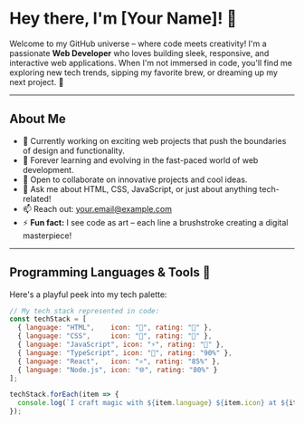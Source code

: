 # Hey there, I'm [Your Name]! 👋

Welcome to my GitHub universe – where code meets creativity! I'm a passionate **Web Developer** who loves building sleek, responsive, and interactive web applications. When I'm not immersed in code, you'll find me exploring new tech trends, sipping my favorite brew, or dreaming up my next project. 🚀

---

## About Me

- 🔭 Currently working on exciting web projects that push the boundaries of design and functionality.
- 🌱 Forever learning and evolving in the fast-paced world of web development.
- 👯 Open to collaborate on innovative projects and cool ideas.
- 💬 Ask me about HTML, CSS, JavaScript, or just about anything tech-related!
- 📫 Reach out: [your.email@example.com](mailto:your.email@example.com)
- ⚡ **Fun fact:** I see code as art – each line a brushstroke creating a digital masterpiece!

---

## Programming Languages & Tools 🎨

Here's a playful peek into my tech palette:

```javascript
// My tech stack represented in code:
const techStack = [
  { language: "HTML",    icon: "📄", rating: "💯" },
  { language: "CSS",     icon: "🎨", rating: "💯" },
  { language: "JavaScript", icon: "⚡", rating: "💯" },
  { language: "TypeScript", icon: "🔧", rating: "90%" },
  { language: "React",   icon: "⚛️", rating: "85%" },
  { language: "Node.js", icon: "🌐", rating: "80%" }
];

techStack.forEach(item => {
  console.log(`I craft magic with ${item.language} ${item.icon} at ${item.rating} proficiency!`);
});
